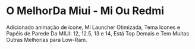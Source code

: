 # O MelhorDa Miui - Mi Ou Redmi

Adicionado animação de ícone, 
Mi Launcher Otimizada, 
Tema Icones e Papéis de Parede Da MIUI: 
12, 
12.5, 
13 e 14, 
Está Top Demais 
e Tem Muitas Outras 
Melhorias para Low-Ram. 
 
